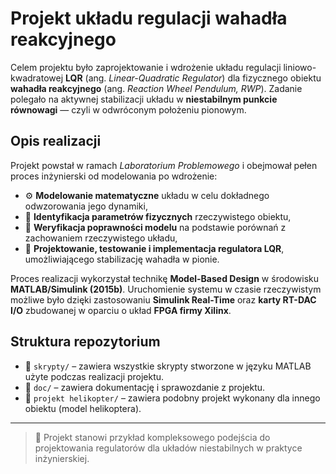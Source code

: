 # Projekt układu regulacji wahadła reakcyjnego

Celem projektu było zaprojektowanie i wdrożenie układu regulacji liniowo-kwadratowej **LQR** (ang. *Linear-Quadratic Regulator*) dla fizycznego obiektu **wahadła reakcyjnego** (ang. *Reaction Wheel Pendulum, RWP*). Zadanie polegało na aktywnej stabilizacji układu w **niestabilnym punkcie równowagi** — czyli w odwróconym położeniu pionowym.

## Opis realizacji

Projekt powstał w ramach *Laboratorium Problemowego* i obejmował pełen proces inżynierski od modelowania po wdrożenie:

- ⚙️ **Modelowanie matematyczne** układu w celu dokładnego odwzorowania jego dynamiki,
- 📏 **Identyfikacja parametrów fizycznych** rzeczywistego obiektu,
- 🧪 **Weryfikacja poprawności modelu** na podstawie porównań z zachowaniem rzeczywistego układu,
- 🧠 **Projektowanie, testowanie i implementacja regulatora LQR**, umożliwiającego stabilizację wahadła w pionie.

Proces realizacji wykorzystał technikę **Model-Based Design** w środowisku **MATLAB/Simulink (2015b)**. Uruchomienie systemu w czasie rzeczywistym możliwe było dzięki zastosowaniu **Simulink Real-Time** oraz **karty RT-DAC I/O** zbudowanej w oparciu o układ **FPGA firmy Xilinx**.

## Struktura repozytorium

- 📁 `skrypty/` – zawiera wszystkie skrypty stworzone w języku MATLAB użyte podczas realizacji projektu.
- 📁 `doc/` – zawiera dokumentację i sprawozdanie z projektu.
- 📁 `projekt helikopter/` – zawiera podobny projekt wykonany dla innego obiektu (model helikoptera).

---

> 📌 Projekt stanowi przykład kompleksowego podejścia do projektowania regulatorów dla układów niestabilnych w praktyce inżynierskiej.
